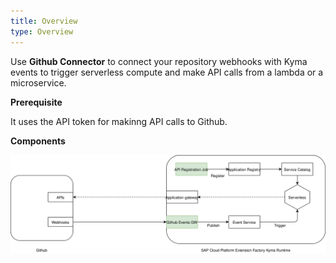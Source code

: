 ```yaml
---
title: Overview
type: Overview
---
```


Use **Github Connector** to connect your repository webhooks with Kyma events to trigger serverless compute and make API calls from a lambda or a microservice.

**Prerequisite**

It uses the API token for makinng API calls to Github.

**Components**

![architecture](./assets/github-connector.svg)
